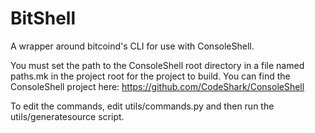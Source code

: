 BitShell
========

A wrapper around bitcoind's CLI for use with ConsoleShell.

You must set the path to the ConsoleShell root directory in a file named paths.mk in the project root for the project to build.
You can find the ConsoleShell project here: https://github.com/CodeShark/ConsoleShell

To edit the commands, edit utils/commands.py and then run the utils/generatesource script.
